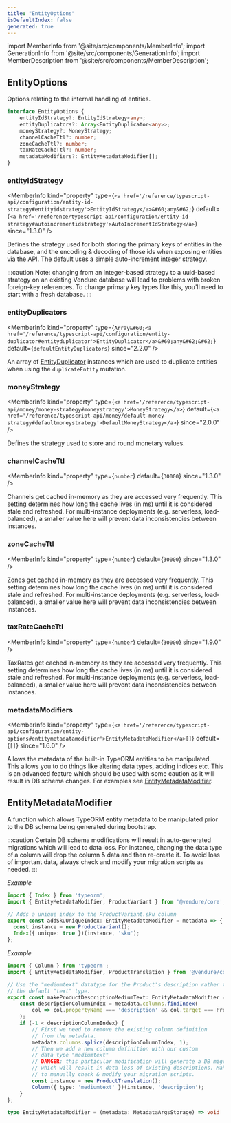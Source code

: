 ```yaml
---
title: "EntityOptions"
isDefaultIndex: false
generated: true
---
```

<!-- This file was generated from the Vendure source. Do not modify. Instead, re-run the "docs:build" script -->
import MemberInfo from '@site/src/components/MemberInfo';
import GenerationInfo from '@site/src/components/GenerationInfo';
import MemberDescription from '@site/src/components/MemberDescription';


## EntityOptions

<GenerationInfo sourceFile="packages/core/src/config/vendure-config.ts" sourceLine="953" packageName="@vendure/core" since="1.3.0" />

Options relating to the internal handling of entities.

```ts title="Signature"
interface EntityOptions {
    entityIdStrategy?: EntityIdStrategy<any>;
    entityDuplicators?: Array<EntityDuplicator<any>>;
    moneyStrategy?: MoneyStrategy;
    channelCacheTtl?: number;
    zoneCacheTtl?: number;
    taxRateCacheTtl?: number;
    metadataModifiers?: EntityMetadataModifier[];
}
```

<div className="members-wrapper">

### entityIdStrategy

<MemberInfo kind="property" type={`<a href='/reference/typescript-api/configuration/entity-id-strategy#entityidstrategy'>EntityIdStrategy</a>&#60;any&#62;`} default={`<a href='/reference/typescript-api/configuration/entity-id-strategy#autoincrementidstrategy'>AutoIncrementIdStrategy</a>`}  since="1.3.0"  />

Defines the strategy used for both storing the primary keys of entities
in the database, and the encoding & decoding of those ids when exposing
entities via the API. The default uses a simple auto-increment integer
strategy.

:::caution
Note: changing from an integer-based strategy to a uuid-based strategy
on an existing Vendure database will lead to problems with broken foreign-key
references. To change primary key types like this, you'll need to start with
a fresh database.
:::
### entityDuplicators

<MemberInfo kind="property" type={`Array&#60;<a href='/reference/typescript-api/configuration/entity-duplicator#entityduplicator'>EntityDuplicator</a>&#60;any&#62;&#62;`} default={`defaultEntityDuplicators`}  since="2.2.0"  />

An array of <a href='/reference/typescript-api/configuration/entity-duplicator#entityduplicator'>EntityDuplicator</a> instances which are used to duplicate entities
when using the `duplicateEntity` mutation.
### moneyStrategy

<MemberInfo kind="property" type={`<a href='/reference/typescript-api/money/money-strategy#moneystrategy'>MoneyStrategy</a>`} default={`<a href='/reference/typescript-api/money/default-money-strategy#defaultmoneystrategy'>DefaultMoneyStrategy</a>`}  since="2.0.0"  />

Defines the strategy used to store and round monetary values.
### channelCacheTtl

<MemberInfo kind="property" type={`number`} default={`30000`}  since="1.3.0"  />

Channels get cached in-memory as they are accessed very frequently. This
setting determines how long the cache lives (in ms) until it is considered stale and
refreshed. For multi-instance deployments (e.g. serverless, load-balanced), a
smaller value here will prevent data inconsistencies between instances.
### zoneCacheTtl

<MemberInfo kind="property" type={`number`} default={`30000`}  since="1.3.0"  />

Zones get cached in-memory as they are accessed very frequently. This
setting determines how long the cache lives (in ms) until it is considered stale and
refreshed. For multi-instance deployments (e.g. serverless, load-balanced), a
smaller value here will prevent data inconsistencies between instances.
### taxRateCacheTtl

<MemberInfo kind="property" type={`number`} default={`30000`}  since="1.9.0"  />

TaxRates get cached in-memory as they are accessed very frequently. This
setting determines how long the cache lives (in ms) until it is considered stale and
refreshed. For multi-instance deployments (e.g. serverless, load-balanced), a
smaller value here will prevent data inconsistencies between instances.
### metadataModifiers

<MemberInfo kind="property" type={`<a href='/reference/typescript-api/configuration/entity-options#entitymetadatamodifier'>EntityMetadataModifier</a>[]`} default={`[]`}  since="1.6.0"  />

Allows the metadata of the built-in TypeORM entities to be manipulated. This allows you
to do things like altering data types, adding indices etc. This is an advanced feature
which should be used with some caution as it will result in DB schema changes. For examples
see <a href='/reference/typescript-api/configuration/entity-options#entitymetadatamodifier'>EntityMetadataModifier</a>.


</div>


## EntityMetadataModifier

<GenerationInfo sourceFile="packages/core/src/config/entity-metadata/entity-metadata-modifier.ts" sourceLine="56" packageName="@vendure/core" since="1.6.0" />

A function which allows TypeORM entity metadata to be manipulated prior to the DB schema being generated
during bootstrap.

:::caution
Certain DB schema modifications will result in auto-generated migrations which will lead to data loss. For instance,
changing the data type of a column will drop the column & data and then re-create it. To avoid loss of important data,
always check and modify your migration scripts as needed.
:::

*Example*

```ts
import { Index } from 'typeorm';
import { EntityMetadataModifier, ProductVariant } from '@vendure/core';

// Adds a unique index to the ProductVariant.sku column
export const addSkuUniqueIndex: EntityMetadataModifier = metadata => {
  const instance = new ProductVariant();
  Index({ unique: true })(instance, 'sku');
};
```

*Example*

```ts
import { Column } from 'typeorm';
import { EntityMetadataModifier, ProductTranslation } from '@vendure/core';

// Use the "mediumtext" datatype for the Product's description rather than
// the default "text" type.
export const makeProductDescriptionMediumText: EntityMetadataModifier = metadata => {
    const descriptionColumnIndex = metadata.columns.findIndex(
        col => col.propertyName === 'description' && col.target === ProductTranslation,
    );
    if (-1 < descriptionColumnIndex) {
        // First we need to remove the existing column definition
        // from the metadata.
        metadata.columns.splice(descriptionColumnIndex, 1);
        // Then we add a new column definition with our custom
        // data type "mediumtext"
        // DANGER: this particular modification will generate a DB migration
        // which will result in data loss of existing descriptions. Make sure
        // to manually check & modify your migration scripts.
        const instance = new ProductTranslation();
        Column({ type: 'mediumtext' })(instance, 'description');
    }
};
```

```ts title="Signature"
type EntityMetadataModifier = (metadata: MetadataArgsStorage) => void | Promise<void>
```

